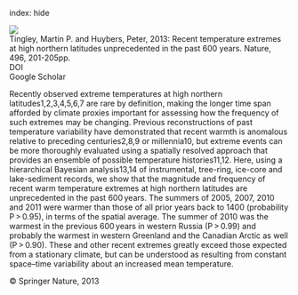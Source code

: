 index: hide

<div class="Citation">
    <div class="Citation-thumb CitationThumb-linked"  data-href="https://doi.org/10.1038/nature11969">
      <img src="https://static.claimspace.cloud/climate-study-static/refs/thumbs/5/Tingley_and_Huybers_2013-thumb.png" />
    </div>

  <div class="Citation-body">
    <div class="Citation-text">Tingley, Martin P. and Huybers, Peter, 2013: Recent temperature extremes at high northern latitudes unprecedented in the past 600 years. <span class="Article-journal">Nature, </span><span class="Article-volume">496, </span>201-205pp.</div>
    <div class="Citation-links">
      <div class="CitationLink" data-href="https://doi.org/10.1038/nature11969">
        <div class="CitationLink-icon CitationLink-Doi"></div>
        <div class="CitationLink-text">DOI</div>
      </div>
      <div class="CitationLink" data-href="https://scholar.google.com/scholar?q=10.1038/nature11969">
        <div class="CitationLink-icon CitationLink-Scholar"></div>
        <div class="CitationLink-text">Google Scholar</div>
      </div>
    </div>
  </div>
</div>

Recently observed extreme temperatures at high northern latitudes1,2,3,4,5,6,7 are rare by definition, making the longer time span afforded by climate proxies important for assessing how the frequency of such extremes may be changing. Previous reconstructions of past temperature variability have demonstrated that recent warmth is anomalous relative to preceding centuries2,8,9 or millennia10, but extreme events can be more thoroughly evaluated using a spatially resolved approach that provides an ensemble of possible temperature histories11,12. Here, using a hierarchical Bayesian analysis13,14 of instrumental, tree-ring, ice-core and lake-sediment records, we show that the magnitude and frequency of recent warm temperature extremes at high northern latitudes are unprecedented in the past 600 years. The summers of 2005, 2007, 2010 and 2011 were warmer than those of all prior years back to 1400 (probability P > 0.95), in terms of the spatial average. The summer of 2010 was the warmest in the previous 600 years in western Russia (P > 0.99) and probably the warmest in western Greenland and the Canadian Arctic as well (P > 0.90). These and other recent extremes greatly exceed those expected from a stationary climate, but can be understood as resulting from constant space–time variability about an increased mean temperature.

<div class="Citation-copy">
&copy; Springer Nature, 2013
</div>